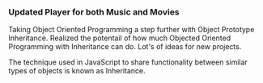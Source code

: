 ### Updated Player for both Music and Movies

Taking Object Oriented Programming a step further with Object Prototype Inheritance.
Realized the potentail of how much Objected Oriented Programming with Inheritance can do. Lot's of ideas for new projects.

The technique used in JavaScript to share functionality between similar types of objects is known as Inheritance.
